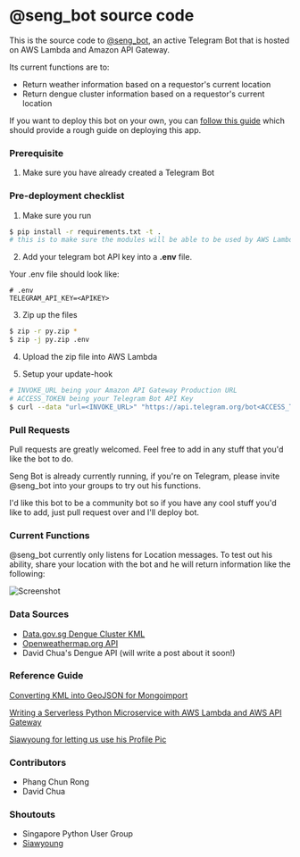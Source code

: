 # @seng_bot source code

This is the source code to [@seng_bot](https://telegram.me/seng_bot), an active Telegram Bot that is hosted on AWS Lambda and Amazon API Gateway.

Its current functions are to:

* Return weather information based on a requestor's current location
* Return dengue cluster information based on a requestor's current location

If you want to deploy this bot on your own, you can [follow this guide](http://dchua.com/2016/03/22/writing-a-serverless-python-microservice-with-aws-lambda-and-aws-api-gateway/) which should provide a rough guide on deploying this app.

### Prerequisite

1. Make sure you have already created a Telegram Bot

### Pre-deployment checklist

1. Make sure you run

```bash
$ pip install -r requirements.txt -t .
# this is to make sure the modules will be able to be used by AWS Lambda
```

2. Add your telegram bot API key into a __.env__ file.

Your .env file should look like:

```
# .env
TELEGRAM_API_KEY=<APIKEY>
```

3. Zip up the files

```bash
$ zip -r py.zip *
$ zip -j py.zip .env
```

4. Upload the zip file into AWS Lambda

5. Setup your update-hook

```bash
# INVOKE_URL being your Amazon API Gateway Production URL
# ACCESS_TOKEN being your Telegram Bot API Key
$ curl --data "url=<INVOKE_URL>" "https://api.telegram.org/bot<ACCESS_TOKEN>/setWebhook"
```

### Pull Requests
Pull requests are greatly welcomed. Feel free to add in any stuff that you'd like the bot to do.

Seng Bot is already currently running, if you're on Telegram, please invite @seng_bot into your groups to try out his functions.

I'd like this bot to be a community bot so if you have any cool stuff you'd like to add, just pull request over and I'll deploy bot.

### Current Functions

@seng_bot currently only listens for Location messages. To test out his ability, share your location with the bot and he will return information like the following:

![Screenshot](https://cloud.githubusercontent.com/assets/68039/14183524/57066664-f7a3-11e5-88fd-9d1c517c6e77.png)

### Data Sources

* [Data.gov.sg Dengue Cluster KML](https://data.gov.sg/dataset/dengue-clusters)
* [Openweathermap.org API](http://openweathermap.org/)
* David Chua's Dengue API (will write a post about it soon!)

### Reference Guide

[Converting KML into GeoJSON for Mongoimport](http://dchua.com/2016/03/31/converting-kml-into-geojson-for-mongoimport/)

[Writing a Serverless Python Microservice with AWS Lambda and AWS API Gateway](http://dchua.com/2016/03/22/writing-a-serverless-python-microservice-with-aws-lambda-and-aws-api-gateway/)

[Siawyoung for letting us use his Profile Pic](github.com/siawyoung)

### Contributors

* Phang Chun Rong
* David Chua

### Shoutouts

* Singapore Python User Group
* [Siawyoung](https://twitter.com/siawyoung)
